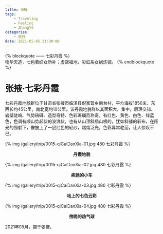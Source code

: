 ```yaml
---
title: 张掖
tags:
    - Traveling
    - Feeling
    - ZhangYe
categories:
	- 旅行
date: 2021-05-05 21:30:00
---
```


{% blockquote —— 七彩丹霞 %}  
物华天造，七色若织女所补；虚空福地，彩虹系女蜗炼铺。
{% endblockquote %} 

<!-- more -->

# 张掖·七彩丹霞

七彩丹霞地貌群位于甘肃省张掖市临泽县倪家营乡南台村，平均海拔1850米，东西长约45公里，南北宽约10公里。该丹霞地貌群以其面积大、集中，层理交错、岩壁陡峭、气势磅礴、造型奇特、色彩斑斓而称奇，有红色、黄色、白色、绿蓝色，色调有顺山势起伏的波浪状，也有从山顶斜插山根的，犹如斜铺的彩布，在阳光的照射下，像披上了一层红色的轻纱，熠熠泛光，色彩异常艳丽，让人惊叹不已。

{% img /gallery/trip/0015-qiCaiDanXia-01.jpg 480 七彩丹霞 %}
<p align="center"><b>丹霞地貌</b></p>

{% img /gallery/trip/0015-qiCaiDanXia-02.jpg 480 七彩丹霞 %}
<p align="center"><b>疾驰的小车</b></p>

{% img /gallery/trip/0015-qiCaiDanXia-03.jpg 480 七彩丹霞 %}
<p align="center"><b>地上的七色云彩</b></p>

{% img /gallery/trip/0015-qiCaiDanXia-04.jpg 480 七彩丹霞 %}
<p align="center"><b>傍晚的热气球</b></p>

2021年05月，摄于张掖。